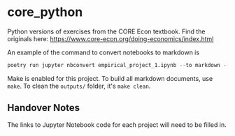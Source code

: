 # core_python

Python versions of exercises from the CORE Econ textbook. Find the originals here: https://www.core-econ.org/doing-economics/index.html

An example of the command to convert notebooks to markdown is

```python
poetry run jupyter nbconvert empirical_project_1.ipynb --to markdown --output output.md
```

Make is enabled for this project. To build all markdown documents, use `make`. To clean the `outputs/` folder, it's `make clean`.

## Handover Notes

The links to Jupyter Notebook code for each project will need to be filled in.